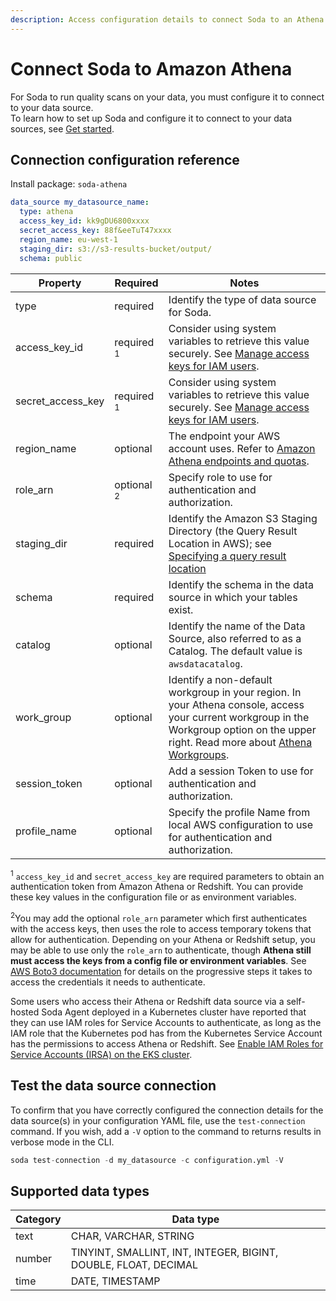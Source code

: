 ```yaml
---
description: Access configuration details to connect Soda to an Athena data source.
---
```


# Connect Soda to Amazon Athena

For Soda to run quality scans on your data, you must configure it to connect to your data source.\
To learn how to set up Soda and configure it to connect to your data sources, see [Get started](../quick-start-sip/setup-guide.md).

## Connection configuration reference

Install package: `soda-athena`

```yaml
data_source my_datasource_name:
  type: athena
  access_key_id: kk9gDU6800xxxx
  secret_access_key: 88f&eeTuT47xxxx
  region_name: eu-west-1
  staging_dir: s3://s3-results-bucket/output/
  schema: public
```

| Property            | Required              | Notes                                                                                                                                                                                                                                                              |
| ------------------- | --------------------- | ------------------------------------------------------------------------------------------------------------------------------------------------------------------------------------------------------------------------------------------------------------------ |
| type                | required              | Identify the type of data source for Soda.                                                                                                                                                                                                                         |
| access\_key\_id     | required <sup>1</sup> | Consider using system variables to retrieve this value securely. See [Manage access keys for IAM users](https://docs.aws.amazon.com/IAM/latest/UserGuide/id_credentials_access-keys.html).                                                                         |
| secret\_access\_key | required <sup>1</sup> | Consider using system variables to retrieve this value securely. See [Manage access keys for IAM users](https://docs.aws.amazon.com/IAM/latest/UserGuide/id_credentials_access-keys.html).                                                                         |
| region\_name        | optional              | The endpoint your AWS account uses. Refer to [Amazon Athena endpoints and quotas](https://docs.aws.amazon.com/general/latest/gr/athena.html).                                                                                                                      |
| role\_arn           | optional <sup>2</sup> | Specify role to use for authentication and authorization.                                                                                                                                                                                                          |
| staging\_dir        | required              | Identify the Amazon S3 Staging Directory (the Query Result Location in AWS); see [Specifying a query result location](https://docs.aws.amazon.com/athena/latest/ug/querying.html#query-results-specify-location)                                                   |
| schema              | required              | Identify the schema in the data source in which your tables exist.                                                                                                                                                                                                 |
| catalog             | optional              | Identify the name of the Data Source, also referred to as a Catalog. The default value is `awsdatacatalog`.                                                                                                                                                        |
| work\_group         | optional              | Identify a non-default workgroup in your region. In your Athena console, access your current workgroup in the Workgroup option on the upper right. Read more about [Athena Workgroups](https://docs.aws.amazon.com/athena/latest/ug/user-created-workgroups.html). |
| session\_token      | optional              | Add a session Token to use for authentication and authorization.                                                                                                                                                                                                   |
| profile\_name       | optional              | Specify the profile Name from local AWS configuration to use for authentication and authorization.                                                                                                                                                                 |

<sup>1</sup> `access_key_id` and `secret_access_key` are required parameters to obtain an authentication token from Amazon Athena or Redshift. You can provide these key values in the configuration file or as environment variables.

<sup>2</sup>You may add the optional `role_arn` parameter which first authenticates with the access keys, then uses the role to access temporary tokens that allow for authentication. Depending on your Athena or Redshift setup, you may be able to use only the `role_arn` to authenticate, though **Athena still must access the keys from a config file or environment variables**. See [AWS Boto3 documentation](https://boto3.amazonaws.com/v1/documentation/api/latest/guide/credentials.html) for details on the progressive steps it takes to access the credentials it needs to authenticate.

Some users who access their Athena or Redshift data source via a self-hosted Soda Agent deployed in a Kubernetes cluster have reported that they can use IAM roles for Service Accounts to authenticate, as long as the IAM role that the Kubernetes pod has from the Kubernetes Service Account has the permissions to access Athena or Redshift. See [Enable IAM Roles for Service Accounts (IRSA) on the EKS cluster](https://docs.aws.amazon.com/emr/latest/EMR-on-EKS-DevelopmentGuide/setting-up-enable-IAM.html).

## Test the data source connection <a href="#test-the-data-source-connection" id="test-the-data-source-connection"></a>

To confirm that you have correctly configured the connection details for the data source(s) in your configuration YAML file, use the `test-connection` command. If you wish, add a `-V` option to the command to returns results in verbose mode in the CLI.

```python
soda test-connection -d my_datasource -c configuration.yml -V
```

## Supported data types

| Category | Data type                                                       |
| -------- | --------------------------------------------------------------- |
| text     | CHAR, VARCHAR, STRING                                           |
| number   | TINYINT, SMALLINT, INT, INTEGER, BIGINT, DOUBLE, FLOAT, DECIMAL |
| time     | DATE, TIMESTAMP                                                 |
